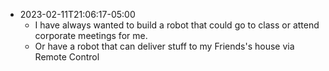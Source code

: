 * 2023-02-11T21:06:17-05:00
	* I have always wanted to build a robot that could go to class or attend corporate meetings for me.
	* Or have a robot that can deliver stuff to my Friends's house via Remote Control